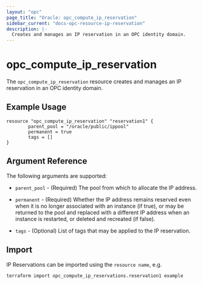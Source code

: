 ```yaml
---
layout: "opc"
page_title: "Oracle: opc_compute_ip_reservation"
sidebar_current: "docs-opc-resource-ip-reservation"
description: |-
  Creates and manages an IP reservation in an OPC identity domain.
---
```


# opc\_compute\_ip\_reservation

The ``opc_compute_ip_reservation`` resource creates and manages an IP reservation in an OPC identity domain.

## Example Usage

```
resource "opc_compute_ip_reservation" "reservation1" {
        parent_pool = "/oracle/public/ippool"
        permanent = true
       	tags = []
}
```

## Argument Reference

The following arguments are supported:

* `parent_pool` - (Required) The pool from which to allocate the IP address.

* `permanent` - (Required) Whether the IP address remains reserved even when it is no longer associated with an instance
(if true), or may be returned to the pool and replaced with a different IP address when an instance is restarted, or
deleted and recreated (if false).

* `tags` - (Optional) List of tags that may be applied to the IP reservation.

## Import

IP Reservations can be imported using the `resource name`, e.g.

```
terraform import opc_compute_ip_reservations.reservation1 example
```
